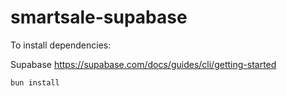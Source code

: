 # smartsale-supabase

To install dependencies:

Supabase https://supabase.com/docs/guides/cli/getting-started

```bash
bun install
```


